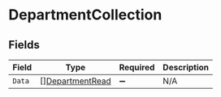 # DepartmentCollection


## Fields

| Field                                                     | Type                                                      | Required                                                  | Description                                               |
| --------------------------------------------------------- | --------------------------------------------------------- | --------------------------------------------------------- | --------------------------------------------------------- |
| `Data`                                                    | [][DepartmentRead](../../models/shared/departmentread.md) | :heavy_minus_sign:                                        | N/A                                                       |